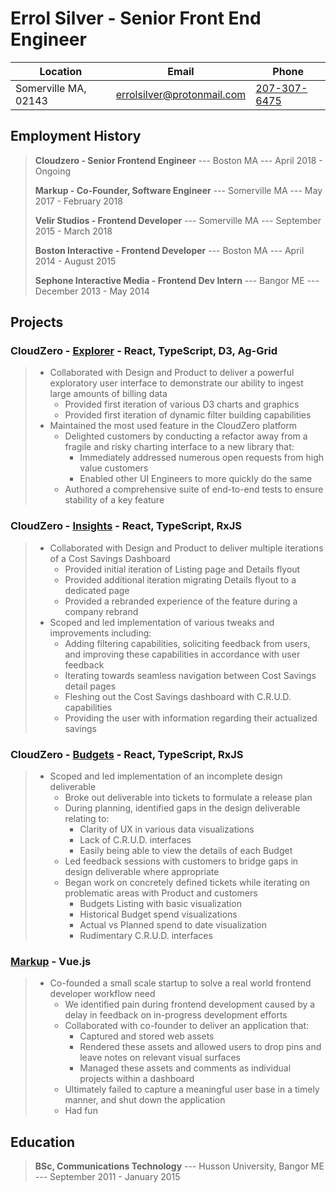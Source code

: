 
Errol Silver - Senior Front End Engineer
=========


| Location             | Email                                                           | Phone                              |
| -------------------- | --------------------------------------------------------------- | ---------------------------------- |
| Somerville MA, 02143 | [errolsilver@protonmail.com](mailto:errolsilver@protonmail.com) | [207-307-6475](tel:1-207-307-6475) |



Employment History
---------------------
> **Cloudzero - Senior Frontend Engineer** --- Boston MA --- April 2018 - Ongoing
>
> **Markup - Co-Founder, Software Engineer** --- Somerville MA --- May 2017 - February 2018
>
> **Velir Studios - Frontend Developer** --- Somerville MA --- September 2015 - March 2018
>
> **Boston Interactive - Frontend Developer** --- Boston MA --- April 2014 - August 2015
>
> **Sephone Interactive Media - Frontend Dev Intern** --- Bangor ME --- December 2013 - May 2014


Projects
-----------
### CloudZero - [Explorer](https://www.cloudzero.com/platform/explorer/) - React, TypeScript, D3, Ag-Grid
> - Collaborated with Design and Product to deliver a powerful exploratory user interface to demonstrate our ability to ingest large amounts of billing data
>   - Provided first iteration of various D3 charts and graphics
>   - Provided first iteration of dynamic filter building capabilities
> - Maintained the most used feature in the CloudZero platform
>   - Delighted customers by conducting a refactor away from a fragile and risky charting interface to a new library that:
>     - Immediately addressed numerous open requests from high value customers
>     - Enabled other UI Engineers to more quickly do the same
>   - Authored a comprehensive suite of end-to-end tests to ensure stability of a key feature


### CloudZero - [Insights](https://www.cloudzero.com/platform/insights/) - React, TypeScript, RxJS
> - Collaborated with Design and Product to deliver multiple iterations of a Cost Savings Dashboard
>   - Provided initial iteration of Listing page and Details flyout
>   - Provided additional iteration migrating Details flyout to a dedicated page
>   - Provided a rebranded experience of the feature during a company rebrand
> - Scoped and led implementation of various tweaks and improvements including:
>   - Adding filtering capabilities, soliciting feedback from users, and improving these capabilities in accordance with user feedback
>   - Iterating towards seamless navigation between Cost Savings detail pages
>   - Fleshing out the Cost Savings dashboard with C.R.U.D. capabilities
>   - Providing the user with information regarding their actualized savings

### CloudZero - [Budgets](https://www.cloudzero.com/solutions/budget-management/) - React, TypeScript, RxJS
> - Scoped and led implementation of an incomplete design deliverable
>   - Broke out deliverable into tickets to formulate a release plan
>   - During planning, identified gaps in the design deliverable relating to:
>     - Clarity of UX in various data visualizations
>     - Lack of C.R.U.D. interfaces
>     - Easily being able to view the details of each Budget
>   - Led feedback sessions with customers to bridge gaps in design deliverable where appropriate
>   - Began work on concretely defined tickets while iterating on problematic areas with Product and customers
>      - Budgets Listing with basic visualization
>      - Historical Budget spend visualizations
>      - Actual vs Planned spend to date visualization
>      - Rudimentary C.R.U.D. interfaces


 ### [Markup](https://www.linkedin.com/company/markupmachine/) - Vue.js
> - Co-founded a small scale startup to solve a real world frontend developer workflow need
>   - We identified pain during frontend development caused by a delay in feedback on in-progress development efforts
>   - Collaborated with co-founder to deliver an application that:
>     - Captured and stored web assets
>     - Rendered these assets and allowed users to drop pins and leave notes on relevant visual surfaces
>     - Managed these assets and comments as individual projects within a dashboard
>   - Ultimately failed to capture a meaningful user base in a timely manner, and shut down the application
>   - Had fun


Education
--------------
> **BSc, Communications Technology** --- Husson University,  Bangor ME --- September 2011 - January 2015
